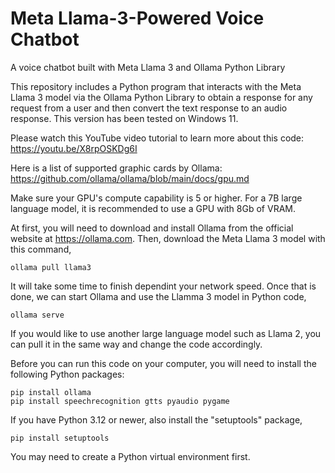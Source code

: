# Meta Llama-3-Powered Voice Chatbot
A voice chatbot built with Meta Llama 3 and Ollama Python Library

This repository includes a Python program that interacts with the Meta Llama 3 model via the Ollama Python Library to obtain a response for any request from a user and then convert the text response to an audio response. This version has been tested on Windows 11.

Please watch this YouTube video tutorial to learn more about this code:      
https://youtu.be/X8rpOSKDg6I

Here is a list of supported graphic cards by Ollama: 
https://github.com/ollama/ollama/blob/main/docs/gpu.md  

Make sure your GPU's compute capability is 5 or higher. For a 7B large language model, it is recommended to use a GPU with 8Gb of VRAM. 

At first, you will need to download and install Ollama from the official website at https://ollama.com. Then, download the Meta Llama 3 model with this command,  

```console
ollama pull llama3
```
It will take some time to finish dependint your network speed. Once that is done, we can start Ollama and use the Llamma 3 model in Python code, 

```console
ollama serve
```

If you would like to use another large language model such as Llama 2, you can pull it in the same way and change the code accordingly. 

Before you can run this code on your computer, you will need to install the following Python packages:

```console
pip install ollama
pip install speechrecognition gtts pyaudio pygame
```

If you have Python 3.12 or newer, also install the "setuptools" package,       

```console
pip install setuptools   
```

You may need to create a Python virtual environment first.

